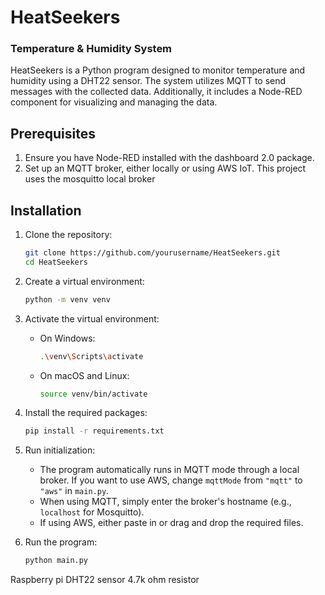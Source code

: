 # HeatSeekers

### Temperature & Humidity System

HeatSeekers is a Python program designed to monitor temperature and humidity using a DHT22 sensor. The system utilizes MQTT to send messages with the collected data. Additionally, it includes a Node-RED component for visualizing and managing the data.

## Prerequisites

1. Ensure you have Node-RED installed with the dashboard 2.0 package.
2. Set up an MQTT broker, either locally or using AWS IoT. This project uses the mosquitto local broker

## Installation

1. Clone the repository:

   ```sh
   git clone https://github.com/yourusername/HeatSeekers.git
   cd HeatSeekers
   ```

2. Create a virtual environment:

   ```sh
   python -m venv venv
   ```

3. Activate the virtual environment:

   - On Windows:
     ```sh
     .\venv\Scripts\activate
     ```
   - On macOS and Linux:
     ```sh
     source venv/bin/activate
     ```

4. Install the required packages:

   ```sh
   pip install -r requirements.txt
   ```

5. Run initialization:

   - The program automatically runs in MQTT mode through a local broker. If you want to use AWS, change `mqttMode` from `"mqtt"` to `"aws"` in `main.py`.
   - When using MQTT, simply enter the broker's hostname (e.g., `localhost` for Mosquitto).
   - If using AWS, either paste in or drag and drop the required files.

6. Run the program:
   ```sh
   python main.py
   ```

Raspberry pi
DHT22 sensor
4.7k ohm resistor
